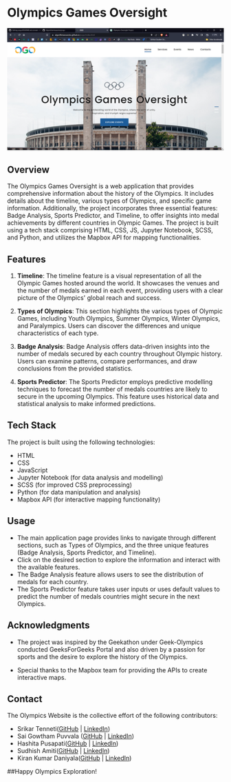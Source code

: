 # Olympics Games Oversight

![Olympics Games Oversight](https://raw.githubusercontent.com/AlgorithmAssassins/pogo/main/images/Screenshot%20(63).png)

## Overview

The Olympics Games Oversight is a web application that provides comprehensive information about the history of the Olympics. It includes details about the timeline, various types of Olympics, and specific game information. Additionally, the project incorporates three essential features: Badge Analysis, Sports Predictor, and Timeline, to offer insights into medal achievements by different countries in Olympic Games. The project is built using a tech stack comprising HTML, CSS, JS, Jupyter Notebook, SCSS, and Python, and utilizes the Mapbox API for mapping functionalities.

## Features

1. **Timeline**: The timeline feature is a visual representation of all the Olympic Games hosted around the world. It showcases the venues and the number of medals earned in each event, providing users with a clear picture of the Olympics' global reach and success.

2. **Types of Olympics**: This section highlights the various types of Olympic Games, including Youth Olympics, Summer Olympics, Winter Olympics, and Paralympics. Users can discover the differences and unique characteristics of each type.

4. **Badge Analysis**: Badge Analysis offers data-driven insights into the number of medals secured by each country throughout Olympic history. Users can examine patterns, compare performances, and draw conclusions from the provided statistics.

5. **Sports Predictor**: The Sports Predictor employs predictive modelling techniques to forecast the number of medals countries are likely to secure in the upcoming Olympics. This feature uses historical data and statistical analysis to make informed predictions.

## Tech Stack

The project is built using the following technologies:

- HTML
- CSS
- JavaScript
- Jupyter Notebook (for data analysis and modelling)
- SCSS (for improved CSS preprocessing)
- Python (for data manipulation and analysis)
- Mapbox API (for interactive mapping functionality)


## Usage

- The main application page provides links to navigate through different sections, such as Types of Olympics, and the three unique features (Badge Analysis, Sports Predictor, and Timeline).
- Click on the desired section to explore the information and interact with the available features.
- The Badge Analysis feature allows users to see the distribution of medals for each country.
- The Sports Predictor feature takes user inputs or uses default values to predict the number of medals countries might secure in the next Olympics.

  
## Acknowledgments

- The project was inspired by the Geekathon under Geek-Olympics conducted GeeksForGeeks Portal and also driven by a passion for sports and the desire to explore the history of the Olympics.

- Special thanks to the Mapbox team for providing the APIs to create interactive maps.

## Contact
The Olympics Website is the collective effort of the following contributors:

- Srikar Tenneti([GitHub](https://github.com/tinkten7) | [LinkedIn](https://www.linkedin.com/in/srikar-tenneti-849522235/))
- Sai Gowtham Puvvala ([GitHub](https://github.com/p-sai-gowtham) | [LinkedIn](https://www.linkedin.com/in/sai-gowtham-puvvula-607109214/))
- Hashita Pusapati([GitHub](https://github.com/hashitapusapati) | [LinkedIn](https://www.linkedin.com/in/hashita-pusapati-315194226/))
- Sudhish Amiti([GitHub](https://github.com/SudhishAmiti) | [LinkedIn](https://www.linkedin.com/in/sudhish-amiti-491805224/))
- Kiran Kumar Daniyala([GitHub](https://github.com/kirankumar04) | [LinkedIn](https://www.linkedin.com/in/kiran-kumar-daniyala-6477b5263/))

##Happy Olympics Exploration!




